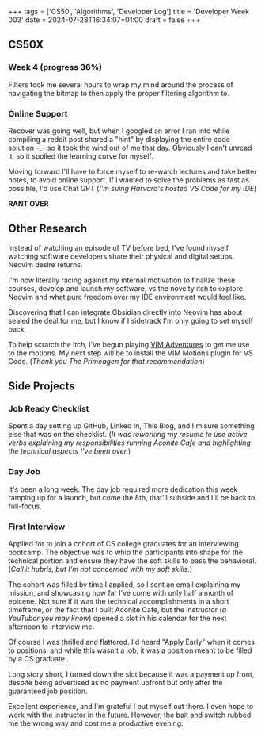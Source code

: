 +++
tags = ['CS50', 'Algorithms', 'Developer Log']
title = 'Developer Week 003'
date = 2024-07-28T16:34:07+01:00
draft = false
+++

## CS50X

### Week 4 (progress 36%)

Filters took me several hours to wrap my mind around the process of navigating the bitmap to then apply the proper filtering algorithm to.

### Online Support

Recover was going well, but when I googled an error I ran into while compiling a reddit post shared a "hint" by displaying the entire code solution \-\_\- so it took the wind out of me that day. Obviously I can't unread it, so it spoiled the learning curve for myself.

Moving forward I'll have to force myself to re-watch lectures and take better notes, to avoid online support. If I wanted to solve the problems as fast as possible, I'd use Chat GPT (_I'm suing Harvard's hosted VS Code for my IDE_)

**RANT OVER**

## Other Research

Instead of watching an episode of TV before bed, I've found myself watching software developers share their physical and digital setups. Neovim desire returns.

I'm now literally racing against my internal motivation to finalize these courses, develop and launch my software, vs the novelty itch to explore Neovim and what pure freedom over my IDE environment would feel like.

Discovering that I can integrate Obsidian directly into Neovim has about sealed the deal for me, but I know if I sidetrack I'm only going to set myself back.

To help scratch the itch, I've begun playing [VIM Adventures](https://vim-adventures.com/) to get me use to the motions. My next step will be to install the VIM Motions plugin for VS Code. (_Thank you The Primeagen for that recommendation_)

## Side Projects

### Job Ready Checklist

Spent a day setting up GitHub, Linked In, This Blog, and I'm sure something else that was on the checklist. (_It was reworking my resume to use active verbs explaining my responsibilities running Aconite Cafe and highlighting the technical aspects I've been over._)

### Day Job

It's been a long week. The day job required more dedication this week ramping up for a launch, but come the 8th, that'll subside and I'll be back to full-focus.

### First Interview

Applied for to join a cohort of CS college graduates for an interviewing bootcamp. The objective was to whip the participants into shape for the technical portion and ensure they have the soft skills to pass the behavioral. (_Call it hubris, but I'm not concerned with my soft skills._)

The cohort was filled by time I applied, so I sent an email explaining my mission, and showcasing how far I've come with only half a month of epicene. Not sure if it was the technical accomplishments in a short timeframe, or the fact that I built Aconite Cafe, but the instructor (_a YouTuber you may know_) opened a slot in his calendar for the next afternoon to interview me.

Of course I was thrilled and flattered. I'd heard "Apply Early" when it comes to positions, and while this wasn't a job, it was a position meant to be filled by a CS graduate...

Long story short, I turned down the slot because it was a payment up front, despite being advertised as no payment upfront but only after the guaranteed job position.

Excellent experience, and I'm grateful I put myself out there. I even hope to work with the instructor in the future. However, the bait and switch rubbed me the wrong way and cost me a productive evening.

